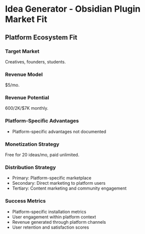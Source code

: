 # Idea Generator - Obsidian Plugin Market Fit

## Platform Ecosystem Fit

### Target Market
Creatives, founders, students.

### Revenue Model
$5/mo.

### Revenue Potential
$600/$2K/$7K monthly.

### Platform-Specific Advantages
- Platform-specific advantages not documented

### Monetization Strategy
Free for 20 ideas/mo, paid unlimited.

### Distribution Strategy
- Primary: Platform-specific marketplace
- Secondary: Direct marketing to platform users
- Tertiary: Content marketing and community engagement

### Success Metrics
- Platform-specific installation metrics
- User engagement within platform context
- Revenue generated through platform channels
- User retention and satisfaction scores

